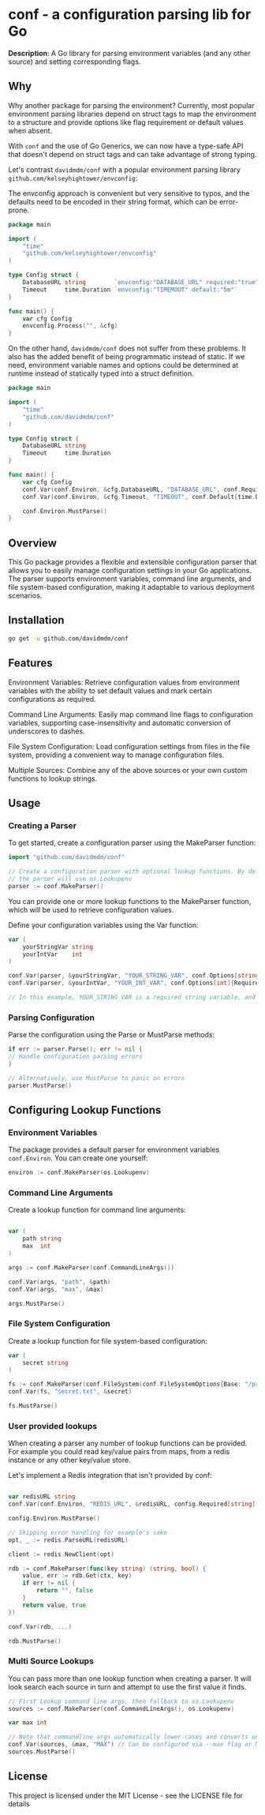 # conf - a configuration parsing lib for Go

**Description**: A Go library for parsing environment variables (and any other source) and setting corresponding flags.

## Why

Why another package for parsing the environment? Currently, most popular environment parsing libraries depend on struct tags to map the environment to a structure and provide options like flag requirement or default values when absent.

With `conf` and the use of Go Generics, we can now have a type-safe API that doesn't depend on struct tags and can take advantage of strong typing.

Let's contrast `davidmdm/conf` with a popular environment parsing library `github.com/kelseyhightower/envconfig`:

The envconfig approach is convenient but very sensitive to typos, and the defaults need to be encoded in their string format, which can be error-prone.

```go
package main

import (
    "time"
    "github.com/kelseyhightower/envconfig"
)

type Config struct {
    DatabaseURL string        `envconfig:"DATABASE_URL" required:"true"`
    Timeout     time.Duration `envconfig:"TIMEMOUT" default:"5m"`
}

func main() {
    var cfg Config
    envconfig.Process("", &cfg)
}
```

On the other hand, `davidmdm/conf` does not suffer from these problems. It also has the added benefit of being programmatic instead of static. If we need, environment variable names and options could be determined at runtime instead of statically typed into a struct definition.

```go
package main

import (
    "time"
    "github.com/davidmdm/conf"
)

type Config struct {
    DatabaseURL string
    Timeout     time.Duration
}

func main() {
    var cfg Config
    conf.Var(conf.Environ, &cfg.DatabaseURL, "DATABASE_URL", conf.Required[string](true))
    conf.Var(conf.Environ, &cfg.Timeout, "TIMEOUT", conf.Default[time.Duration](5 * time.Minute))

    conf.Environ.MustParse()
}
```

## Overview

This Go package provides a flexible and extensible configuration parser that allows you to easily manage configuration settings in your Go applications. The parser supports environment variables, command line arguments, and file system-based configuration, making it adaptable to various deployment scenarios.

## Installation

```bash
go get -u github.com/davidmdm/conf
```

## Features

Environment Variables: Retrieve configuration values from environment variables with the ability to set default values and mark certain configurations as required.

Command Line Arguments: Easily map command line flags to configuration variables, supporting case-insensitivity and automatic conversion of underscores to dashes.

File System Configuration: Load configuration settings from files in the file system, providing a convenient way to manage configuration files.

Multiple Sources: Combine any of the above sources or your own custom functions to lookup strings.

## Usage

### Creating a Parser

To get started, create a configuration parser using the MakeParser function:

```go
import "github.com/davidmdm/conf"

// Create a configuration parser with optional lookup functions. By default if no lookup funcs are provided
// the parser will use os.Lookupenv
parser := conf.MakeParser()
```

You can provide one or more lookup functions to the MakeParser function, which will be used to retrieve configuration values.

Define your configuration variables using the Var function:

```go
var (
    yourStringVar string
    yourIntVar    int
)

conf.Var(parser, &yourStringVar, "YOUR_STRING_VAR", conf.Options[string]{Required: true})
conf.Var(parser, &yourIntVar, "YOUR_INT_VAR", conf.Options[int]{Required: false, DefaultValue: 42})

// In this example, YOUR_STRING_VAR is a required string variable, and YOUR_INT_VAR is an optional integer variable with a default value of 42.
```

### Parsing Configuration

Parse the configuration using the Parse or MustParse methods:

```go
if err := parser.Parse(); err != nil {
// Handle configuration parsing errors
}

// Alternatively, use MustParse to panic on errors
parser.MustParse()
```

## Configuring Lookup Functions

### Environment Variables

The package provides a default parser for environment variables `conf.Environ`.
You can create one yourself:

```go
environ := conf.MakeParser(os.Lookupenv)
```

### Command Line Arguments

Create a lookup function for command line arguments:

```go

var (
    path string
    max  int
)

args := conf.MakeParser(conf.CommandLineArgs())

conf.Var(args, "path", &path)
conf.Var(args, "max", &max)

args.MustParse()
```

### File System Configuration

Create a lookup function for file system-based configuration:

```go
var (
    secret string
)

fs := conf.MakeParser(conf.FileSystem(conf.FileSystemOptions{Base: "/path/to/config/files"}))
conf.Var(fs, "secret.txt", &secret)

fs.MustParse()
```

### User provided lookups

When creating a parser any number of lookup functions can be provided. For example you could read key/value pairs from maps, from a redis instance or any other key/value store.

Let's implement a Redis integration that isn't provided by conf:

```go

var redisURL string
conf.Var(conf.Environ, "REDIS_URL", &redisURL, config.Required[string](true))

config.Environ.MustParse()

// Skipping error handling for example's sake
opt, _ := redis.ParseURL(redisURL)

client := redis.NewClient(opt)

rdb := conf.MakeParser(func(key string) (string, bool) {
    value, err := rdb.Get(ctx, key)
    if err != nil {
        return "", false
    }
    return value, true
})

conf.Var(rdb, ...)

rdb.MustParse()
```

### Multi Source Lookups

You can pass more than one lookup function when creating a parser. It will look search each source in turn and attempt to use the first value it finds.

```go
// First Lookup command line args, then fallback to os.Lookupenv
sources := conf.MakeParser(conf.CommandLineArgs(), os.Lookupenv)

var max int

// Note that commandline args automatically lower-cases and converts underscores to dashes before performing a lookup. This allows it to play nicely os.Lookupenv and allow you to override environment variables via command line args.
conf.Var(sources, &max, "MAX") // Can be configured via --max flag or MAX environment variable
sources.MustParse()
```

## License

This project is licensed under the MIT License - see the LICENSE file for details

